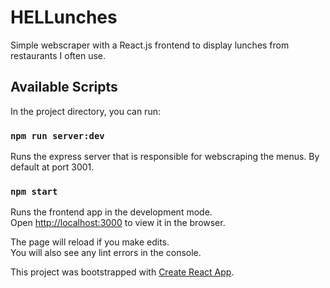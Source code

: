 # HELLunches
Simple webscraper with a React.js frontend to display lunches from restaurants I often use.

## Available Scripts

In the project directory, you can run:

### `npm run server:dev`

Runs the express server that is responsible for webscraping the menus. By default at port 3001.

### `npm start`

Runs the frontend app in the development mode.<br>
Open [http://localhost:3000](http://localhost:3000) to view it in the browser.

The page will reload if you make edits.<br>
You will also see any lint errors in the console.


This project was bootstrapped with [Create React App](https://github.com/facebook/create-react-app).
